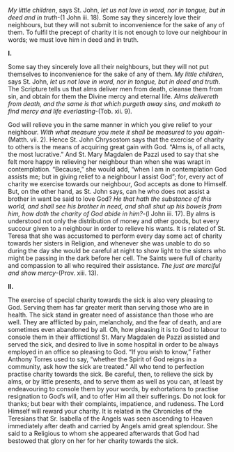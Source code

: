 
_My little children_, says St. John, _let us not love in word, nor in tongue, but in deed and in truth_-(1 John iii. 18). Some say they sincerely love their neighbours, but they will not submit to inconvenience for the sake of any of them. To fulfil the precept of charity it is not enough to love our neighbour in words; we must love him in deed and in truth.

**I.**

Some say they sincerely love all their neighbours, but they will not put themselves to inconvenience for the sake of any of them. _My little children_, says St. John, _let us not love in word, nor in tongue, but in deed and truth_. The Scripture tells us that alms deliver men from death, cleanse them from sin, and obtain for them the Divine mercy and eternal life. _Alms delivereth from death, and the same is that which purgeth away sins, and maketh to find mercy and life everlasting_-(Tob. xii. 9).

God will relieve you in the same manner in which you give relief to your neighbour. _With what measure you mete it shall be measured to you again_-(Matth. vii. 2). Hence St. John Chrysostom says that the exercise of charity to others is the means of acquiring great gain with God. “Alms is, of all acts, the most lucrative.” And St. Mary Magdalen de Pazzi used to say that she felt more happy in relieving her neighbour than when she was wrapt in contemplation. “Because,” she would add, “when I am in contemplation God assists me; but in giving relief to a neighbour I assist God”; for, every act of charity we exercise towards our neighbour, God accepts as done to Himself. But, on the other hand, as St. John says, can he who does not assist a brother in want be said to love God? _He that hath the substance of this world, and shall see his brother in need, and shall shut up his bowels from him, how doth the charity of God abide in him?_-(l John iii. 17). By alms is understood not only the distribution of money and other goods, but every succour given to a neighbour in order to relieve his wants. It is related of St. Teresa that she was accustomed to perform every day some act of charity towards her sisters in Religion, and whenever she was unable to do so during the day she would be careful at night to show light to the sisters who might be passing in the dark before her cell. The Saints were full of charity and compassion to all who required their assistance. _The just are merciful and show mercy_-(Prov. xiii. 13).

**II.**

The exercise of special charity towards the sick is also very pleasing to God. Serving them has far greater merit than serving those who are in health. The sick stand in greater need of assistance than those who are well. They are afflicted by pain, melancholy, and the fear of death, and are sometimes even abandoned by all. Oh, how pleasing it is to God to labour to console them in their afflictions! St. Mary Magdalen de Pazzi assisted and served the sick, and desired to live in some hospital in order to be always employed in an office so pleasing to God. “If you wish to know,” Father Anthony Torres used to say, “whether the Spirit of God reigns in a community, ask how the sick are treated.” All who tend to perfection practise charity towards the sick. Be careful, then, to relieve the sick by alms, or by little presents, and to serve them as well as you can, at least by endeavouring to console them by your words, by exhortations to practise resignation to God’s will, and to offer Him all their sufferings. Do not look for thanks; but bear with their complaints, impatience, and rudeness. The Lord Himself will reward your charity. It is related in the Chronicles of the Teresians that Sr. Isabella of the Angels was seen ascending to Heaven immediately after death and carried by Angels amid great splendour. She said to a Religious to whom she appeared afterwards that God had bestowed that glory on her for her charity towards the sick.

